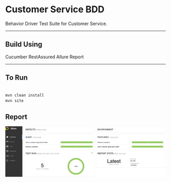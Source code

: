 # Customer Service BDD

Behavior Driver Test Suite for Customer Service.  


------------------------------------------------------------



## Build Using 
Cucumber 
RestAssured
Allure Report  
 
 
------------------------------------------------------------


## To Run
``` sh

mvn clean install
mvn site

```

## Report
![alt text](report.PNG "Report")